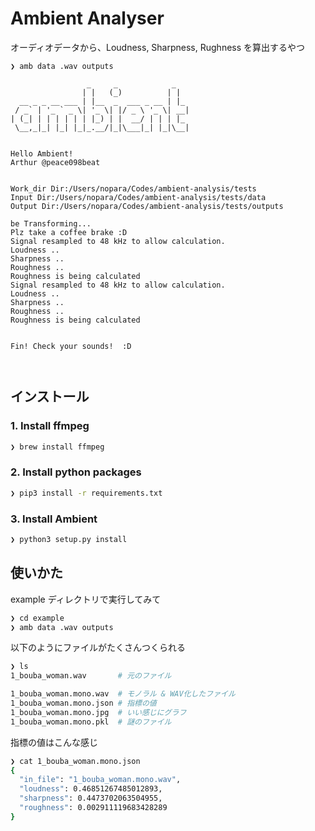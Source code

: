 
# Ambient Analyser
オーディオデータから、Loudness, Sharpness, Rughness を算出するやつ

```
❯ amb data .wav outputs

                 _     _            _   
                | |   (_)          | |  
  __ _ _ __ ___ | |__  _  ___ _ __ | |_ 
 / _` | '_ ` _ \| '_ \| |/ _ \ '_ \| __|
| (_| | | | | | | |_) | |  __/ | | | |_ 
 \__,_|_| |_| |_|_.__/|_|\___|_| |_|\__|


Hello Ambient!
Arthur @peace098beat


Work_dir Dir:/Users/nopara/Codes/ambient-analysis/tests
Input Dir:/Users/nopara/Codes/ambient-analysis/tests/data
Output Dir:/Users/nopara/Codes/ambient-analysis/tests/outputs

be Transforming... 
Plz take a coffee brake :D
Signal resampled to 48 kHz to allow calculation.
Loudness ..
Sharpness ..
Roughness ..
Roughness is being calculated
Signal resampled to 48 kHz to allow calculation.
Loudness ..
Sharpness ..
Roughness ..
Roughness is being calculated


Fin! Check your sounds!  :D



```

## インストール

### 1. Install ffmpeg

```sh
❯ brew install ffmpeg
```

### 2. Install python packages

```sh
❯ pip3 install -r requirements.txt
```

### 3. Install Ambient

```sh
❯ python3 setup.py install
```

## 使いかた

example ディレクトリで実行してみて

```sh
❯ cd example
❯ amb data .wav outputs
```

以下のようにファイルがたくさんつくられる

```sh
❯ ls
1_bouba_woman.wav 		# 元のファイル

1_bouba_woman.mono.wav	# モノラル & WAV化したファイル
1_bouba_woman.mono.json # 指標の値
1_bouba_woman.mono.jpg  # いい感じにグラフ
1_bouba_woman.mono.pkl	# 謎のファイル
```

指標の値はこんな感じ

```sh
❯ cat 1_bouba_woman.mono.json 
{
  "in_file": "1_bouba_woman.mono.wav",
  "loudness": 0.46851267485012893,
  "sharpness": 0.4473702063504955,
  "roughness": 0.002911119683428289
}
```
